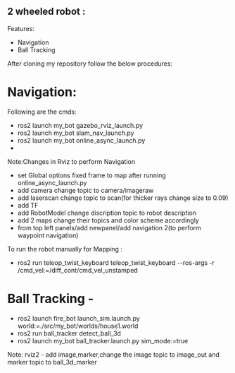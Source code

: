 ## 2 wheeled robot :

Features:
- Navigation
- Ball Tracking
  
After cloning my repository follow the below procedures:

# Navigation:
 Following are the cmds:
- ros2 launch my_bot gazebo_rviz_launch.py
- ros2 launch my_bot slam_nav_launch.py
- ros2 launch my_bot online_async_launch.py
- 
Note:Changes in Rviz to perform Navigation
  - set Global options fixed frame to map after running online_async_launch.py
  - add camera change topic to camera/imageraw
  - add laserscan change topic to scan(for thicker rays change size to 0.09)
  - add TF
  - add RobotModel change discription topic to robot description
  - add 2 maps change their topics and color scheme accordingly
  - from top left panels/add newpanel/add navigation 2(to perform waypoint navigation)
    
To run the robot manually for Mapping :
- ros2 run teleop_twist_keyboard teleop_twist_keyboard --ros-args -r /cmd_vel:=/diff_cont/cmd_vel_unstamped

# Ball Tracking -
- ros2 launch fire_bot launch_sim.launch.py world:=./src/my_bot/worlds/house1.world
- ros2 run ball_tracker detect_ball_3d
- ros2 launch my_bot ball_tracker.launch.py sim_mode:=true

Note: rviz2 - add image,marker,change the image topic to image_out and marker topic to ball_3d_marker
